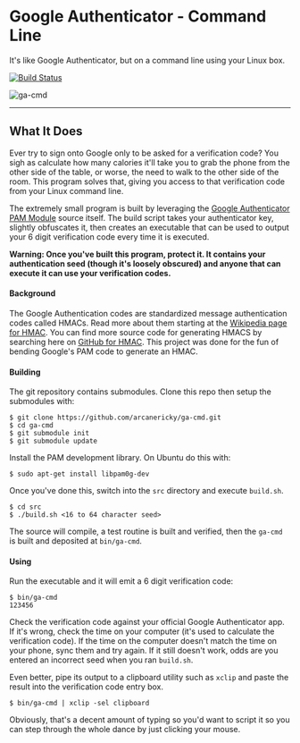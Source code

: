 # Google Authenticator - Command Line

It's like Google Authenticator, but on a command line using your Linux box.

[![Build Status](https://travis-ci.com/arcanericky/ga-cmd.svg?branch=master)](https://travis-ci.com/arcanericky/ga-cmd)

![ga-cmd](https://raw.github.com/wiki/arcanericky/ga-cmd/images/ga-cmd.png "ga-cmd execution")

---

## What It Does
Ever try to sign onto Google only to be asked for a verification code? You sigh as calculate how many calories it'll take you to grab the phone from the other side of the table, or worse, the need to walk to the other side of the room. This program solves that, giving you access to that verification code from your Linux command line.

The extremely small program is built by leveraging the [Google Authenticator PAM Module](https://github.com/google/google-authenticator-libpam) source itself. The build script takes your authenticator key, slightly obfuscates it, then creates an executable that can be used to output your 6 digit verification code every time it is executed.

**Warning: Once you've built this program, protect it. It contains your authentication seed (though it's loosely obscured) and anyone that can execute it can use your verification codes.**

#### Background
The Google Authentication codes are standardized message authentication codes called HMACs. Read more about them starting at the [Wikipedia page for HMAC](https://www.google.com "Wikipedia: HMAC"). You can find more source code for generating HMACS by searching here on [GitHub for HMAC](https://github.com/search?q=hmac "GitHub: HMAC"). This project was done for the fun of bending Google's PAM code to generate an HMAC.

#### Building
The git repository contains submodules. Clone this repo then setup the submodules with:
```
$ git clone https://github.com/arcanericky/ga-cmd.git
$ cd ga-cmd
$ git submodule init
$ git submodule update
```
Install the PAM development library. On Ubuntu do this with:
```
$ sudo apt-get install libpam0g-dev
```
Once you've done this, switch into the `src` directory and execute `build.sh`.
```
$ cd src
$ ./build.sh <16 to 64 character seed>
```
The source will compile, a test routine is built and verified, then the `ga-cmd` is built and deposited at `bin/ga-cmd`.

#### Using
Run the executable and it will emit a 6 digit verification code:
```
$ bin/ga-cmd
123456
```
Check the verification code against your official Google Authenticator app. If it's wrong, check the time on your computer (it's used to calculate the verification code). If the time on the computer doesn't match the time on your phone, sync them and try again. If it still doesn't work, odds are you entered an incorrect seed when you ran `build.sh`.

Even better, pipe its output to a clipboard utility such as `xclip` and paste the result into the verification code entry box.
```
$ bin/ga-cmd | xclip -sel clipboard
```
Obviously, that's a decent amount of typing so you'd want to script it so you can step through the whole dance by just clicking your mouse.
